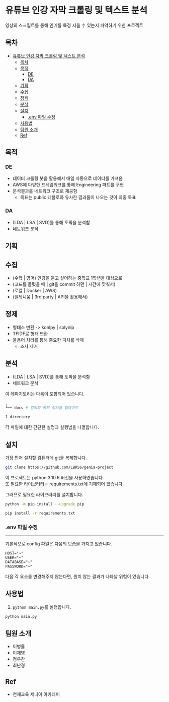 # 유튜브 인강 자막 크롤링 및 텍스트 분석

영상의 스크립트를 통해 인기를 특정 지을 수 있는지 파악하기 위한 프로젝트

## 목차

- [유튜브 인강 자막 크롤링 및 텍스트 분석](#유튜브-인강-자막-크롤링-및-텍스트-분석)
  - [목차](#목차)
  - [목적](#목적)
    - [DE](#de)
    - [DA](#da)
  - [기획](#기획)
  - [수집](#수집)
  - [정제](#정제)
  - [분석](#분석)
  - [설치](#설치)
    - [.env 파일 수정](#env-파일-수정)
  - [사용법](#사용법)
  - [팀원 소개](#팀원-소개)
  - [Ref](#ref)

## 목적

### DE

- 데이터 크롤링 봇을 활용해서 매일 자동으로 데이터를 가져옴
- AWS에 다양한 프레임워크를 통해 Engineering 파트를 구현
- 분석결과를 네트워크 구조로 제공함
  - 목표는 public 테블로와 유사한 결과물이 나오는 것이 최종 목표

### DA

- (LDA | LSA | SVD)를 통해 토픽을 분석함
- 네트워크 분석

## 기획

## 수집

- (수학 | 영어) 인강을 듣고 싶어하는 중학교 1학년을 대상으로
- (코드를 돌렸을 때 | git을 commit 하면 | 시간에 맞춰서)
- (로컬 | Docker | AWS)
- (셀레니움 | 3rd party | API을 활용해서)

## 정제

- 형태소 변환 -> konlpy | solynlp
- TFIDF로 형태 변환
- 불용어 처리를 통해 중요한 피처를 삭제
  - 조사 제거

## 분석

- (LDA | LSA | SVD)를 통해 토픽을 분석함
- 네트워크 분석

이 레파지토리는 다음이 포함되어 있습니다.

```bash
.
└── docs # 임의의 메모 정보를 업데이트

1 directory
```

각 파일에 대한 간단한 설명과 실행법을 나열합니다.

## 설치

가장 먼저 설치할 컴퓨터에 git을 복제합니다.

```bash
git clone https://github.com/LBR56/genia-project
```

이 프로젝트는 python 3.10.6 버전을 사용하였습니다.  
또 필요한 라이브러리는 requirements.txt에 기재되어 있습니다.

그러므로 필요한 라이브러리를 설치합니다.

```bash
python -m pip install --upgrade pip
```

```bash
pip install -r requirements.txt
```

### .env 파일 수정

***

기본적으로 config 파일은 다음의 모습을 가지고 있습니다.

```dosini
HOST="~"
USER="~"
DATABASE="~"
PASSWORD="~"
```

다음 각 요소를 변경해주지 않는다면, 원치 않는 결과가 나타날 위험이 있습니다.

## 사용법

1. ```python main.py```를 실행합니다.

```bash
python main.py
```

## 팀원 소개

- 이병률
- 이재영
- 정우찬
- 최난경

## Ref

- 천재교육 제니아 아카데미
